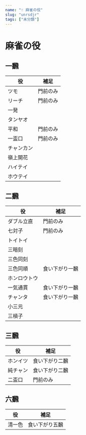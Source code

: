 ```yaml
---
name: "🀄️ 麻雀の役"
slug: "unrsdjr"
tags: ["未分類"]
---
```


# 麻雀の役

## 一飜

| 役 | 補足 |
| --- | --- |
| ツモ | 門前のみ |
| リーチ | 門前のみ |
| 一発 |  |
| タンヤオ |  |
| 平和 | 門前のみ |
| 一盃口 | 門前のみ |
| チャンカン |  |
| 嶺上開花 |  |
| ハイテイ |  |
| ホウテイ |  |

## 二飜

| 役 | 補足 |
| --- | --- |
| ダブル立直 | 門前のみ |
| 七対子 | 門前のみ |
| トイトイ |  |
| 三暗刻 |  |
| 三色同刻 |  |
| 三色同順 | 食い下がり​一飜 |
| ホンロウトウ |  |
| 一気通貫 | 食い下がり​一飜 |
| チャンタ | 食い下がり​一飜 |
| 小三元 |  |
| 三槓子 |  |

## 三飜

| 役 | 補足 |
| --- | --- |
| ホンイツ | 食い下がり​二飜 |
| 純チャン | 食い下がり​二飜 |
| 二盃口 | 門前のみ |

## 六飜

| 役 | 補足 |
| --- | --- |
| 清一色 | 食い下がり​五飜 |
